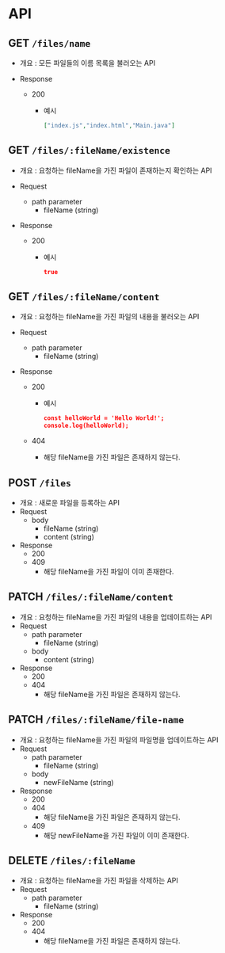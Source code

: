 # API

## GET `/files/name`

- 개요 : 모든 파일들의 이름 목록을 불러오는 API

- Response

  - 200

    - 예시

      ```json
      ["index.js","index.html","Main.java"]
      ```

## GET `/files/:fileName/existence`

- 개요 : 요청하는 fileName을 가진 파일이 존재하는지 확인하는 API

- Request

  - path parameter
    - fileName (string)

- Response

  - 200

    - 예시

      ```json
      true
      ```

## GET `/files/:fileName/content`

- 개요 : 요청하는 fileName을 가진 파일의 내용을 불러오는 API

- Request

  - path parameter
    - fileName (string)

- Response

  - 200

    - 예시

      ```json
      const helloWorld = 'Hello World!';
      console.log(helloWorld);
      
      ```

  - 404

    - 해당 fileName을 가진 파일은 존재하지 않는다.

## POST `/files`

- 개요 : 새로운 파일을 등록하는 API
- Request
  - body
    - fileName (string)
    - content (string)
- Response
  - 200
  - 409
    - 해당 fileName을 가진 파일이 이미 존재한다.

## PATCH `/files/:fileName/content`

- 개요 : 요청하는 fileName을 가진 파일의 내용을 업데이트하는 API
- Request
  - path parameter
    - fileName (string)
  - body
    - content (string)
- Response
  - 200
  - 404
    - 해당 fileName을 가진 파일은 존재하지 않는다.

## PATCH `/files/:fileName/file-name`

- 개요 : 요청하는 fileName을 가진 파일의 파일명을 업데이트하는 API
- Request
  - path parameter
    - fileName (string)
  - body
    - newFileName (string)
- Response
  - 200
  - 404
    - 해당 fileName을 가진 파일은 존재하지 않는다.
  - 409
    - 해당 newFileName을 가진 파일이 이미 존재한다.

## DELETE `/files/:fileName`

- 개요 : 요청하는 fileName을 가진 파일을 삭제하는 API
- Request
  - path parameter
    - fileName (string)
- Response
  - 200
  - 404
    - 해당 fileName을 가진 파일은 존재하지 않는다.